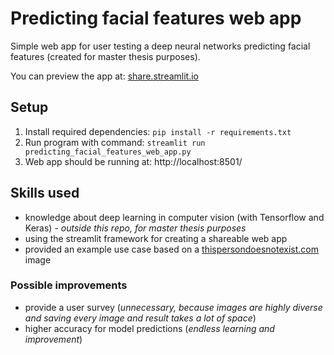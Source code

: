 # Predicting facial features web app

Simple web app for user testing a deep neural networks predicting facial features (created for master thesis purposes).

You can preview the app at: [share.streamlit.io](https://share.streamlit.io/konradrydzak/predicting-facial-features-web-app/predicting_facial_features_web_app.py)

## Setup

1. Install required dependencies: `pip install -r requirements.txt`
2. Run program with command: `streamlit run predicting_facial_features_web_app.py`
3. Web app should be running at: http://localhost:8501/

## Skills used

- knowledge about deep learning in computer vision (with Tensorflow and Keras) - *outside this repo, for master thesis purposes*
- using the streamlit framework for creating a shareable web app
- provided an example use case based on a [thispersondoesnotexist.com](https://thispersondoesnotexist.com/) image

### Possible improvements

- provide a user survey (*unnecessary, because images are highly diverse and saving every image and result takes a lot of space*)
- higher accuracy for model predictions (*endless learning and improvement*)
